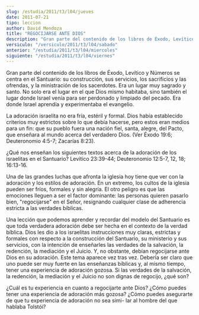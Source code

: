 ```yaml
---
slug: /estudia/2011/t3/l04/jueves
date: 2011-07-21
tipo: leccion
author: David Mendoza
title: "REGOCIJARSE ANTE DIOS"
description: "Gran parte del contenido de los libros de Éxodo, Levítico y Números se centra  en el Santuario: su construcción, sus servicios, los sacrificios y las  ofrendas, y la ministración de los sacerdotes. Era un lugar muy sagrado y  santo. No solo era el lugar en el que Dios mismo ha..."
versiculo: "/versiculo/2011/t3/l04/sabado"
anterior: "/estudia/2011/t3/l04/miercoles"
siguiente: "/estudia/2011/t3/l04/viernes"
---
```


Gran parte del contenido de los libros de Éxodo, Levítico y Números se centra en el Santuario: su construcción, sus servicios, los sacrificios y las ofrendas, y la ministración de los sacerdotes. Era un lugar muy sagrado y santo. No solo era el lugar en el que Dios mismo habitaba, sino también el lugar donde Israel venía para ser perdonado y limpiado del pecado. Era donde Israel aprendía y experimentaba el evangelio.

La adoración israelita no era fría, estéril y formal. Dios había establecido criterios muy estrictos sobre lo que debía hacerse, pero estos eran medios para un fin: que su pueblo fuera una nación fiel, santa, alegre, del Pacto, que enseñara al mundo acerca del verdadero Dios. (Ver Éxodo 19:6; Deuteronomio 4:5-7; Zacarías 8:23).

¿Qué nos enseñan los siguientes textos acerca de la adoración de los israelitas en el Santuario? Levítico 23:39-44; Deuteronomio 12:5-7, 12, 18; 16:13-16.

Una de las grandes luchas que afronta la iglesia hoy tiene que ver con la adoración y los estilos de adoración. En un extremo, los cultos de la iglesia pueden ser fríos, formales y sin alegría. El otro peligro es que las emociones lleguen a ser el factor dominante: las personas quieren pasarlo bien, "regocijarse" en el Señor, resignando cualquier clase de adherencia estricta a las verdades bíblicas.

Una lección que podemos aprender y recordar del modelo del Santuario es que toda verdadera adoración debe ser hecha en el contexto de la verdad bíblica. Dios les dio a los israelitas instrucciones muy claras, estrictas y formales con respecto a la construcción del Santuario, su ministerio y sus servicios, con la intención de enseñarles las verdades de la salvación, la redención, la mediación y el Juicio. Y, no obstante, debían regocijarse ante Dios en su adoración. Este tema aparece vez tras vez. Debería ser claro que uno puede ser muy fuerte en las enseñanzas bíblicas y, al mismo tiempo, tener una experiencia de adoración gozosa. Si las verdades de la salvación, la redención, la mediación y el Juicio no son dignas de regocijo, ¿qué son?

¿Cuál es tu experiencia en cuanto a regocijarte ante Dios? ¿Cómo puedes tener una experiencia de adoración más gozosa? ¿Cómo puedes asegurarte de que tu experiencia de adoración no sea simi- lar al hombre del que hablaba Tolstói?
